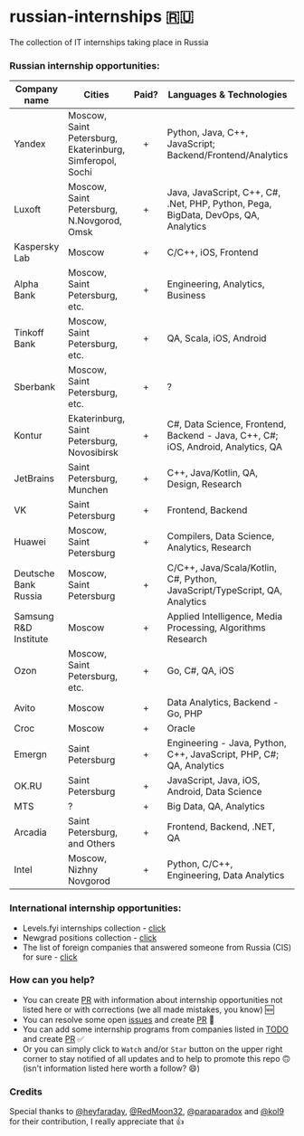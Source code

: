 # russian-internships 🇷🇺
The collection of IT internships taking place in Russia

### Russian internship opportunities:

| Company name         | Cities                  | Paid? | Languages & Technologies | Link                 |
| -------------------- | ----------------------- | :-----: | ------------------------ | -------------------- |
| Yandex               | Moscow, Saint Petersburg, Ekaterinburg, Simferopol, Sochi | + | Python, Java, C++, JavaScript; Backend/Frontend/Analytics | [click](https://yandex.ru/yaintern) |
| Luxoft               | Moscow, Saint Petersburg, N.Novgorod, Omsk | + | Java, JavaScript, C++, C#, .Net, PHP, Python, Pega, BigData, DevOps, QA, Analytics | [click](https://career.luxoft.com/locations/russia/) |
| Kaspersky Lab               | Moscow | + | С/C++, iOS, Frontend | [click](https://careers.kaspersky.ru/vacancy/) |
| Alpha Bank               | Moscow, Saint Petersburg, etc. | + | Engineering, Analytics, Business | [click](https://job.alfabank.ru/vacancies) |
| Tinkoff Bank               | Moscow, Saint Petersburg, etc. | + | QA, Scala, iOS, Android | [click](https://fintech.tinkoff.ru/) |
| Sberbank               | Moscow, Saint Petersburg, etc. | + | ? | [click](https://sbergraduate.ru/sberseasons-regions/) |
| Kontur               | Ekaterinburg, Saint Petersburg, Novosibirsk | + | C#, Data Science, Frontend, Backend - Java, C++, C#; iOS, Android, Analytics, QA | [click](https://kontur.ru/education/programs/intern) |
| JetBrains               | Saint Petersburg, Munchen | + | C++, Java/Kotlin, QA, Design, Research | [click](https://www.jetbrains.com/careers/internships/) [click](https://internship.jetbrains.com/seasons/?tab=open) |
| VK               | Saint Petersburg | + | Frontend, Backend | [click](https://vk.com/jobs) |
| Huawei               | Moscow, Saint Petersburg | + | Compilers, Data Science, Analytics, Research | [click](https://career.huawei.ru/) |
| Deutsche Bank Russia               | Moscow, Saint Petersburg | + | C/C++, Java/Scala/Kotlin, C#, Python, JavaScript/TypeScript, QA, Analytics | [click](https://www.db.com/russia/en/content/careers.htm) |
| Samsung R&D Institute               | Moscow | + | Applied Intelligence, Media Processing, Algorithms Research | [click](https://www.samsung.com/ru/aboutsamsung/careers/srr/internship/) |
| Ozon               | Moscow, Saint Petersburg, etc. | + | Go, C#, QA, iOS | [click](https://job.ozon.ru/vacancy/?query=&city=6&study_vacancies=on) |
| Avito               | Moscow | + | Data Analytics, Backend - Go, PHP | [click](https://start.avito.ru/?_ga=2.133158862.1330846862.1597790879-1388562843.1597790879) |
| Croc               | Moscow | + | Oracle | [click](https://www.croc.ru/career/vacancies/detail/85028/) |
| Emergn               | Saint Petersburg | + | Engineering - Java, Python, C++, JavaScript, PHP, C#; QA, Analytics | [click](https://www.emergn.com/careers/russia/student-programs/summer-practice/) |
| OK.RU               | Saint Petersburg | + | JavaScript, Java, iOS, Android, Data Science | [click](https://oktech.ru/pages/internship/) |
| MTS               | ? | + | Big Data, QA, Analytics | [click](https://intern.it-mts-job.ru/) |
| Arcadia               | Saint Petersburg, and Others | + | Frontend, Backend, .NET, QA | [click](https://softwarecountry.ru/our-vacancies/) |
| Intel |Moscow, Nizhny Novgorod | + | Python, C/C++, Engineering, Data Analytics | [click](https://www.intel.com/content/www/us/en/jobs/locations/russia.html) 

### International internship opportunities:
* Levels.fyi internships collection - [click](https://www.levels.fyi/internships/)
* Newgrad positions collection - [click](https://github.com/Pitt-CSC/NewGrad-2021)
* The list of foreign companies that answered someone from Russia (CIS) for sure - [click](/Additional_list_of_companies.md)

### How can you help?
* You can create [PR](PR.md) with information about internship opportunities not listed here or with corrections (we all made mistakes, you know) 🆕
* You can resolve some open [issues](/../../issues) and create [PR](PR.md) 🐞
* You can add some internship programs from companies listed in [TODO](TODO.md) and create [PR](PR.md) ✅
* Or you can simply click to `Watch` and/or `Star` button on the upper right corner to stay notified of all updates and to help to promote this repo 🙃 (isn't information listed here worth a follow? 😄)

### Credits
Special thanks to [@heyfaraday](https://github.com/heyfaraday), [@RedMoon32](https://github.com/RedMoon32), [@paraparadox](https://github.com/paraparadox) and [@kol9](https://github.com/kol9) for their contribution, I really appreciate that 👍
